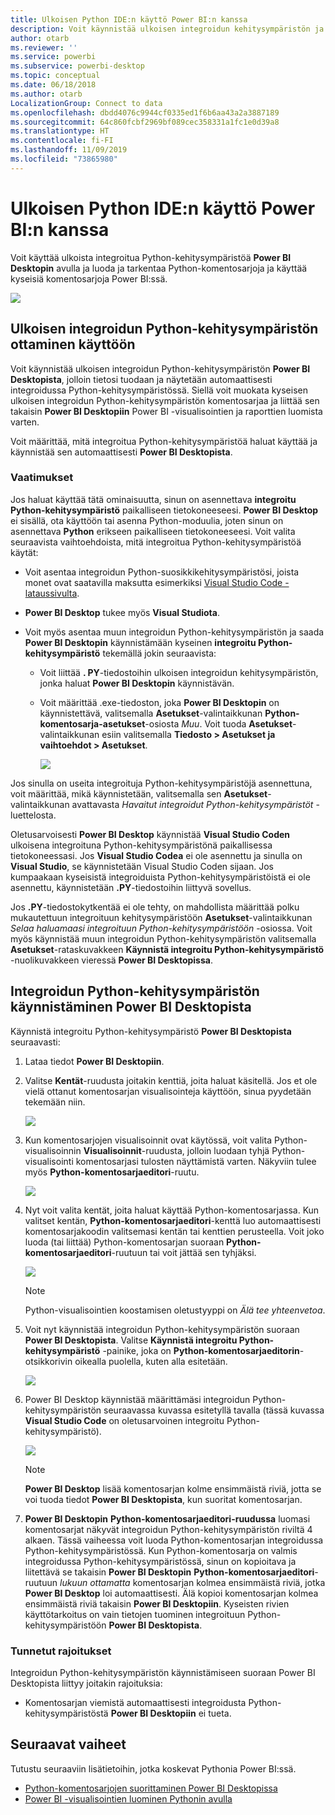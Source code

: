 ```yaml
---
title: Ulkoisen Python IDE:n käyttö Power BI:n kanssa
description: Voit käynnistää ulkoisen integroidun kehitysympäristön ja käyttää sitä Power BI:n avulla
author: otarb
ms.reviewer: ''
ms.service: powerbi
ms.subservice: powerbi-desktop
ms.topic: conceptual
ms.date: 06/18/2018
ms.author: otarb
LocalizationGroup: Connect to data
ms.openlocfilehash: dbdd4076c9944cf0335ed1f6b6aa43a2a3887189
ms.sourcegitcommit: 64c860fcbf2969bf089cec358331a1fc1e0d39a8
ms.translationtype: HT
ms.contentlocale: fi-FI
ms.lasthandoff: 11/09/2019
ms.locfileid: "73865980"
---
```

# <a name="use-an-external-python-ide-with-power-bi"></a>Ulkoisen Python IDE:n käyttö Power BI:n kanssa
Voit käyttää ulkoista integroitua Python-kehitysympäristöä **Power BI Desktopin** avulla ja luoda ja tarkentaa Python-komentosarjoja ja käyttää kyseisiä komentosarjoja Power BI:ssä.

![](media/desktop-python-ide/python-ide-1.png)

## <a name="enable-an-external-python-ide"></a>Ulkoisen integroidun Python-kehitysympäristön ottaminen käyttöön
Voit käynnistää ulkoisen integroidun Python-kehitysympäristön **Power BI Desktopista**, jolloin tietosi tuodaan ja näytetään automaattisesti integroidussa Python-kehitysympäristössä. Siellä voit muokata kyseisen ulkoisen integroidun Python-kehitysympäristön komentosarjaa ja liittää sen takaisin **Power BI Desktopiin** Power BI -visualisointien ja raporttien luomista varten.

Voit määrittää, mitä integroitua Python-kehitysympäristöä haluat käyttää ja käynnistää sen automaattisesti **Power BI Desktopista**.

### <a name="requirements"></a>Vaatimukset
Jos haluat käyttää tätä ominaisuutta, sinun on asennettava **integroitu Python-kehitysympäristö** paikalliseen tietokoneeseesi. **Power BI Desktop** ei sisällä, ota käyttöön tai asenna Python-moduulia, joten sinun on asennettava **Python** erikseen paikalliseen tietokoneeseesi. Voit valita seuraavista vaihtoehdoista, mitä integroitua Python-kehitysympäristöä käytät:

* Voit asentaa integroidun Python-suosikkikehitysympäristösi, joista monet ovat saatavilla maksutta esimerkiksi [Visual Studio Code -lataussivulta](https://code.visualstudio.com/download/).
* **Power BI Desktop** tukee myös **Visual Studiota**.
* Voit myös asentaa muun integroidun Python-kehitysympäristön ja saada **Power BI Desktopin** käynnistämään kyseinen **integroitu Python-kehitysympäristö** tekemällä jokin seuraavista:
  
  * Voit liittää **. PY**-tiedostoihin ulkoisen integroidun kehitysympäristön, jonka haluat **Power BI Desktopin** käynnistävän.
  * Voit määrittää .exe-tiedoston, joka **Power BI Desktopin** on käynnistettävä, valitsemalla **Asetukset**-valintaikkunan **Python-komentosarja-asetukset**-osiosta *Muu*. Voit tuoda **Asetukset**-valintaikkunan esiin valitsemalla **Tiedosto > Asetukset ja vaihtoehdot > Asetukset**.
    
    ![](media/desktop-python-ide/python-ide-2.png)

Jos sinulla on useita integroituja Python-kehitysympäristöjä asennettuna, voit määrittää, mikä käynnistetään, valitsemalla sen **Asetukset**-valintaikkunan avattavasta *Havaitut integroidut Python-kehitysympäristöt* -luettelosta.

Oletusarvoisesti **Power BI Desktop** käynnistää **Visual Studio Coden** ulkoisena integroituna Python-kehitysympäristönä paikallisessa tietokoneessasi. Jos **Visual Studio Codea** ei ole asennettu ja sinulla on **Visual Studio**, se käynnistetään Visual Studio Coden sijaan. Jos kumpaakaan kyseisistä integroiduista Python-kehitysympäristöistä ei ole asennettu, käynnistetään **.PY**-tiedostoihin liittyvä sovellus.

Jos **.PY**-tiedostokytkentää ei ole tehty, on mahdollista määrittää polku mukautettuun integroituun kehitysympäristöön **Asetukset**-valintaikkunan *Selaa haluamaasi integroituun Python-kehitysympäristöön* -osiossa. Voit myös käynnistää muun integroidun Python-kehitysympäristön valitsemalla **Asetukset**-rataskuvakkeen **Käynnistä integroitu Python-kehitysympäristö** -nuolikuvakkeen vieressä **Power BI Desktopissa**.

## <a name="launch-a-python-ide-from-power-bi-desktop"></a>Integroidun Python-kehitysympäristön käynnistäminen Power BI Desktopista
Käynnistä integroitu Python-kehitysympäristö **Power BI Desktopista** seuraavasti:

1. Lataa tiedot **Power BI Desktopiin**.
2. Valitse **Kentät**-ruudusta joitakin kenttiä, joita haluat käsitellä. Jos et ole vielä ottanut komentosarjan visualisointeja käyttöön, sinua pyydetään tekemään niin.
   
   ![](media/desktop-python-ide/python-ide-3.png)
3. Kun komentosarjojen visualisoinnit ovat käytössä, voit valita Python-visualisoinnin **Visualisoinnit**-ruudusta, jolloin luodaan tyhjä Python-visualisointi komentosarjasi tulosten näyttämistä varten. Näkyviin tulee myös **Python-komentosarjaeditori**-ruutu.
   
   ![](media/desktop-python-ide/python-ide-4.png)
4. Nyt voit valita kentät, joita haluat käyttää Python-komentosarjassa. Kun valitset kentän, **Python-komentosarjaeditori**-kenttä luo automaattisesti komentosarjakoodin valitsemasi kentän tai kenttien perusteella. Voit joko luoda (tai liittää) Python-komentosarjan suoraan **Python-komentosarjaeditori**-ruutuun tai voit jättää sen tyhjäksi.
   
   ![](media/desktop-python-ide/python-ide-5.png)
   
   > [!NOTE]
   > Python-visualisointien koostamisen oletustyyppi on *Älä tee yhteenvetoa*.
   > 
   > 
5. Voit nyt käynnistää integroidun Python-kehitysympäristön suoraan **Power BI Desktopista**. Valitse **Käynnistä integroitu Python-kehitysympäristö** -painike, joka on **Python-komentosarjaeditorin**-otsikkorivin oikealla puolella, kuten alla esitetään.
   
   ![](media/desktop-python-ide/python-ide-6.png)
6. Power BI Desktop käynnistää määrittämäsi integroidun Python-kehitysympäristön seuraavassa kuvassa esitetyllä tavalla (tässä kuvassa **Visual Studio Code** on oletusarvoinen integroitu Python-kehitysympäristö).
   
   ![](media/desktop-python-ide/python-ide-7.png)
   
   > [!NOTE]
   > **Power BI Desktop** lisää komentosarjan kolme ensimmäistä riviä, jotta se voi tuoda tiedot **Power BI Desktopista**, kun suoritat komentosarjan.
   > 
   > 
7. **Power BI Desktopin** **Python-komentosarjaeditori-ruudussa** luomasi komentosarjat näkyvät integroidun Python-kehitysympäristön riviltä 4 alkaen. Tässä vaiheessa voit luoda Python-komentosarjan integroidussa Python-kehitysympäristössä. Kun Python-komentosarja on valmis integroidussa Python-kehitysympäristössä, sinun on kopioitava ja liitettävä se takaisin **Power BI Desktopin** **Python-komentosarjaeditori**-ruutuun *lukuun ottamatta* komentosarjan kolmea ensimmäistä riviä, jotka **Power BI Desktop** loi automaattisesti. Älä kopioi komentosarjan kolmea ensimmäistä riviä takaisin **Power BI Desktopiin**. Kyseisten rivien käyttötarkoitus on vain tietojen tuominen integroituun Python-kehitysympäristöön **Power BI Desktopista**.

### <a name="known-limitations"></a>Tunnetut rajoitukset
Integroidun Python-kehitysympäristön käynnistämiseen suoraan Power BI Desktopista liittyy joitakin rajoituksia:

* Komentosarjan viemistä automaattisesti integroidusta Python-kehitysympäristöstä **Power BI Desktopiin** ei tueta.

## <a name="next-steps"></a>Seuraavat vaiheet
Tutustu seuraaviin lisätietoihin, jotka koskevat Pythonia Power BI:ssä.

* [Python-komentosarjojen suorittaminen Power BI Desktopissa](desktop-python-scripts.md)
* [Power BI -visualisointien luominen Pythonin avulla](desktop-python-visuals.md)

